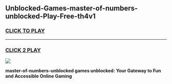 
## Unblocked-Games-master-of-numbers-unblocked-Play-Free-th4v1
<h3>
<a href="https://premium76.site?title=master-of-numbers-unblocked&ref=21A">CLICK TO PLAY</a></h3>
<hr>

<h3>
<a href="https://premium76.site?title=master-of-numbers-unblocked&ref=21A">CLICK 2 PLAY</a>
  
</h3>

<a href="https://premium76.site?title=master-of-numbers-unblocked&ref=21A"><img src="https://clearcache.store/games.png"></a>


**master-of-numbers-unblocked games unblocked: Your Gateway to Fun and Accessible Online Gaming**
